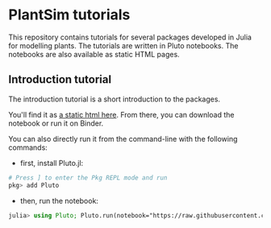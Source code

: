 # PlantSim tutorials
 
This repository contains tutorials for several packages developed in Julia for modelling plants. The tutorials are written in Pluto notebooks. The notebooks are also available as static HTML pages.

## Introduction tutorial

The introduction tutorial is a short introduction to the packages.

You'll find it as [a static html here](https://plantsim.github.io/PlantSim_tutorial/). From there, you can download the notebook or run it on Binder.

You can also directly run it from the command-line with the following commands:

- first, install Pluto.jl:

```julia
# Press ] to enter the Pkg REPL mode and run
pkg> add Pluto
```

- then, run the notebook:

```julia
julia> using Pluto; Pluto.run(notebook="https://raw.githubusercontent.com/PlantSim/PlantSim_tutorial/main/tutorial.jl")
```
